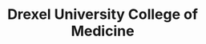---
layout: repo
title: "Drexel University College of Medicine"
id: 14810
permalink: repos/14810/
---